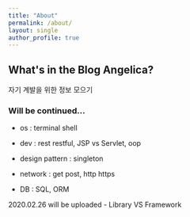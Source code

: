 ```yaml
---
title: "About"
permalink: /about/
layout: single
author_profile: true
---
```


## What's in the Blog Angelica?

자기 계발을 위한 정보 모으기

### Will be continued...

- os : terminal shell

- dev : rest restful, JSP vs Servlet, oop

- design pattern : singleton

- network : get post, http https

- DB : SQL, ORM

2020.02.26 will be uploaded - Library VS Framework
